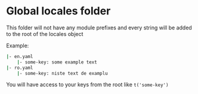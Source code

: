 # Global locales folder

This folder will not have any module prefixes and every string will be added to the root of the locales object

Example:

```bash
|- en.yaml
    |- some-key: some example text
|- ro.yaml
    |- some-key: niste text de examplu
```

You will have access to your keys from the root like `t('some-key')`
